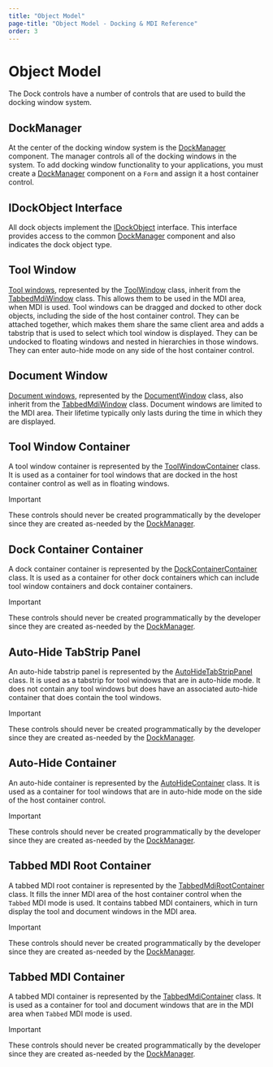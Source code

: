 ```yaml
---
title: "Object Model"
page-title: "Object Model - Docking & MDI Reference"
order: 3
---
```

# Object Model

The Dock controls have a number of controls that are used to build the docking window system.

## DockManager

At the center of the docking window system is the [DockManager](xref:@ActiproUIRoot.Controls.Docking.DockManager) component.  The manager controls all of the docking windows in the system.  To add docking window functionality to your applications, you must create a [DockManager](xref:@ActiproUIRoot.Controls.Docking.DockManager) component on a `Form` and assign it a host container control.

## IDockObject Interface

All dock objects implement the [IDockObject](xref:@ActiproUIRoot.Controls.Docking.IDockObject) interface.  This interface provides access to the common [DockManager](xref:@ActiproUIRoot.Controls.Docking.DockManager) component and also indicates the dock object type.

## Tool Window

[Tool windows](tool-windows.md), represented by the [ToolWindow](xref:@ActiproUIRoot.Controls.Docking.ToolWindow) class, inherit from the [TabbedMdiWindow](xref:@ActiproUIRoot.Controls.Docking.TabbedMdiWindow) class.  This allows them to be used in the MDI area, when MDI is used.  Tool windows can be dragged and docked to other dock objects, including the side of the host container control.  They can be attached together, which makes them share the same client area and adds a tabstrip that is used to select which tool window is displayed.  They can be undocked to floating windows and nested in hierarchies in those windows.  They can enter auto-hide mode on any side of the host container control.

## Document Window

[Document windows](document-windows.md), represented by the [DocumentWindow](xref:@ActiproUIRoot.Controls.Docking.DocumentWindow) class, also inherit from the [TabbedMdiWindow](xref:@ActiproUIRoot.Controls.Docking.TabbedMdiWindow) class.  Document windows are limited to the MDI area.  Their lifetime typically only lasts during the time in which they are displayed.

## Tool Window Container

A tool window container is represented by the [ToolWindowContainer](xref:@ActiproUIRoot.Controls.Docking.ToolWindowContainer) class.  It is used as a container for tool windows that are docked in the host container control as well as in floating windows.

> [!IMPORTANT]
> These controls should never be created programmatically by the developer since they are created as-needed by the [DockManager](xref:@ActiproUIRoot.Controls.Docking.DockManager).

## Dock Container Container

A dock container container is represented by the [DockContainerContainer](xref:@ActiproUIRoot.Controls.Docking.DockContainerContainer) class.  It is used as a container for other dock containers which can include tool window containers and dock container containers.

> [!IMPORTANT]
> These controls should never be created programmatically by the developer since they are created as-needed by the [DockManager](xref:@ActiproUIRoot.Controls.Docking.DockManager).

## Auto-Hide TabStrip Panel

An auto-hide tabstrip panel is represented by the [AutoHideTabStripPanel](xref:@ActiproUIRoot.Controls.Docking.AutoHideTabStripPanel) class.  It is used as a tabstrip for tool windows that are in auto-hide mode.  It does not contain any tool windows but does have an associated auto-hide container that does contain the tool windows.

> [!IMPORTANT]
> These controls should never be created programmatically by the developer since they are created as-needed by the [DockManager](xref:@ActiproUIRoot.Controls.Docking.DockManager).

## Auto-Hide Container

An auto-hide container is represented by the [AutoHideContainer](xref:@ActiproUIRoot.Controls.Docking.AutoHideContainer) class.  It is used as a container for tool windows that are in auto-hide mode on the side of the host container control.

> [!IMPORTANT]
> These controls should never be created programmatically by the developer since they are created as-needed by the [DockManager](xref:@ActiproUIRoot.Controls.Docking.DockManager).

## Tabbed MDI Root Container

A tabbed MDI root container is represented by the [TabbedMdiRootContainer](xref:@ActiproUIRoot.Controls.Docking.TabbedMdiRootContainer) class.  It fills the inner MDI area of the host container control when the `Tabbed` MDI mode is used.  It contains tabbed MDI containers, which in turn display the tool and document windows in the MDI area.

> [!IMPORTANT]
> These controls should never be created programmatically by the developer since they are created as-needed by the [DockManager](xref:@ActiproUIRoot.Controls.Docking.DockManager).

## Tabbed MDI Container

A tabbed MDI container is represented by the [TabbedMdiContainer](xref:@ActiproUIRoot.Controls.Docking.TabbedMdiContainer) class.  It is used as a container for tool and document windows that are in the MDI area when `Tabbed` MDI mode is used.

> [!IMPORTANT]
> These controls should never be created programmatically by the developer since they are created as-needed by the [DockManager](xref:@ActiproUIRoot.Controls.Docking.DockManager).
